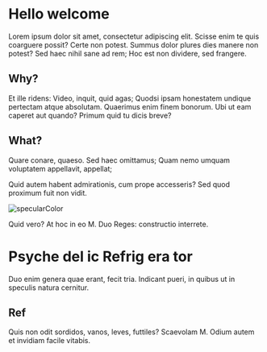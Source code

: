 # Hello welcome

Lorem ipsum dolor sit amet, consectetur adipiscing elit. Scisse enim te quis coarguere possit? Certe non potest. Summus dolor plures dies manere non potest? Sed haec nihil sane ad rem; Hoc est non dividere, sed frangere.

## Why?

Et ille ridens: Video, inquit, quid agas; Quodsi ipsam honestatem undique pertectam atque absolutam. Quaerimus enim finem bonorum. Ubi ut eam caperet aut quando? Primum quid tu dicis breve?

## What?

Quare conare, quaeso. Sed haec omittamus; Quam nemo umquam voluptatem appellavit, appellat;

Quid autem habent admirationis, cum prope accesseris? Sed quod proximum fuit non vidit.

![specularColor](/test.png)

Quid vero? At hoc in eo M. Duo Reges: constructio interrete.

# Psyche del ic Refrig era tor

Duo enim genera quae erant, fecit tria. Indicant pueri, in quibus ut in speculis natura cernitur.

## Ref

Quis non odit sordidos, vanos, leves, futtiles? Scaevolam M. Odium autem et invidiam facile vitabis.
